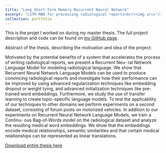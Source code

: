 ```yaml
---
title: "Long Short-Term Memory Recurrent Neural Network"
excerpt: "LSTM-RNN for processing radiological reports<br/><img src='/images/sepsis.png'>"
collection: portfolio
---
```


This is the projet I worked on during my master thesis. The full project description and code can be found on [my GitHub page](https://github.com/zotroneneis/LSTM_language_model).

Abstract of the thesis, describing the motivation and idea of the project: 

Motivated by the potential benefits of a system that accelerates the process of writing radiological reports, we present a Recurrent Neu- ral Network Language Model for modeling radiological language.  We show that Recurrent Neural Network Language Models can be used to produce convincing radiological reports and investigate how their performance can be improved by using advanced regularization techniques like embedding dropout or weight tying, and advanced initialization techniques like pre-trained word embeddings. Furthermore, we study the use of transfer learning to create topic-specific language models. To test the applicability of our techniques to other domains we perform experiments on a second dataset, consisting of forum posts on motorized vehicles. In addition to our experiments on Recurrent Neural Network Language Models, we train a Continu- ous Bag-of-Words model on the radiological dataset and analyze the resulting medical word embeddings. We show that the embeddings encode medical relationships, semantic similarities and that certain medical relationships can be represented as linear translations.  

[Download entire thesis here](http://zotroneneis.github.io/files/thesis_APopkes.pdf)



